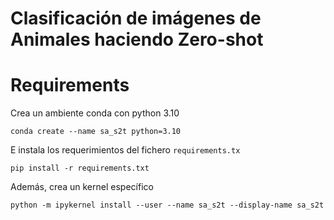 # Clasificación de imágenes de Animales haciendo Zero-shot

# Requirements

Crea un ambiente conda con python 3.10

```
conda create --name sa_s2t python=3.10
```

E instala los requerimientos del fichero `requirements.tx`

```
pip install -r requirements.txt
```

Además, crea un kernel específico

```
python -m ipykernel install --user --name sa_s2t --display-name sa_s2t
```
